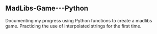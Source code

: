 ## MadLibs-Game---Python

Documenting my progress using Python functions to create a madlibs game.
Practicing the use of interpolated strings for the first time.
